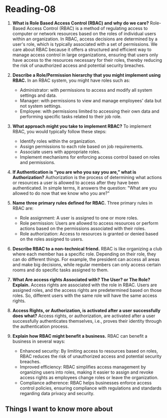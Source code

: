 # Reading-08 #

1. **What is Role Based Access Control (RBAC) and why do we care?**
   Role-Based Access Control (RBAC) is a method of regulating access to computer or network resources based on the roles of individual users within an organization. In RBAC, access decisions are determined by a user's role, which is typically associated with a set of permissions. We care about RBAC because it offers a structured and efficient way to manage access control in large organizations, ensuring that users only have access to the resources necessary for their roles, thereby reducing the risk of unauthorized access and potential security breaches.

2. **Describe a Role/Permission hierarchy that you might implement using RBAC.**
   In an RBAC system, you might have roles such as:
   - Administrator: with permissions to access and modify all system settings and data.
   - Manager: with permissions to view and manage employees' data but not system settings.
   - Employee: with permissions limited to accessing their own data and performing specific tasks related to their job role.

3. **What approach might you take to implement RBAC?**
   To implement RBAC, you would typically follow these steps:
   - Identify roles within the organization.
   - Assign permissions to each role based on job requirements.
   - Associate users with appropriate roles.
   - Implement mechanisms for enforcing access control based on roles and permissions.

4. **If Authentication is “you are who you say you are,” what is Authorization?**
   Authorization is the process of determining what actions or resources a user is allowed to access after they have been authenticated. In simple terms, it answers the question: "What are you allowed to do now that we know who you are?"

5. **Name three primary rules defined for RBAC.**
   Three primary rules in RBAC are:
   - Role assignment: A user is assigned to one or more roles.
   - Role permission: Users are allowed to access resources or perform actions based on the permissions associated with their roles.
   - Role authorization: Access to resources is granted or denied based on the roles assigned to users.

6. **Describe RBAC to a non-technical friend.**
   RBAC is like organizing a club where each member has a specific role. Depending on their role, they can do different things. For example, the president can access all areas and make big decisions, while regular members can only access certain rooms and do specific tasks assigned to them.

7. **What Are access rights Associated with? The User? or The Role? Explain.**
   Access rights are associated with the role in RBAC. Users are assigned roles, and the access rights are predetermined based on those roles. So, different users with the same role will have the same access rights.

8. **Access Rights, or Authorization, is activated after a user successfully does what?**
   Access rights, or authorization, are activated after a user successfully authenticates themselves, i.e., proves their identity through the authentication process.

9. **Explain how RBAC might benefit a business.**
   RBAC can benefit a business in several ways:
   - Enhanced security: By limiting access to resources based on roles, RBAC reduces the risk of unauthorized access and potential security breaches.
   - Improved efficiency: RBAC simplifies access management by organizing users into roles, making it easier to assign and revoke access rights as employees change roles or leave the organization.
   - Compliance adherence: RBAC helps businesses enforce access control policies, ensuring compliance with regulations and standards regarding data privacy and security.

## Things I want to know more about ##
